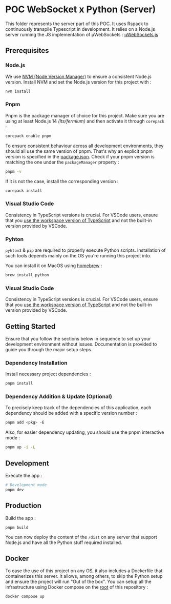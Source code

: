 # POC WebSocket x Python (Server)

This folder represents the server part of this POC. It uses Rspack to continuously transpile Typescript in development. It relies on a Node.js server running the JS implementation of µWebSockets : [µWebSockets.js](https://github.com/uNetworking/uWebSockets.js)

## Prerequisites

### Node.js

We use [NVM (Node Version Manager)](https://github.com/nvm-sh/nvm) to ensure a consistent Node.js version. Install NVM and set the Node.js version for this project with :

```bash
nvm install
```

### Pnpm

Pnpm is the package manager of choice for this project. Make sure you are using at least Node.js 14 _(lts/fermium)_ and then activate it through `corepack` :

```bash
corepack enable pnpm
```

To ensure consistent behaviour across all development environments, they should all use the same version of pnpm. That's why an explicit pnpm version is specified in the [package.json](). Check if your pnpm version is matching the one under the `packageManager` property :

```bash
pnpm -v
```

If it is not the case, install the corresponding version :

```bash
corepack install
```

### Visual Studio Code

Consistency in TypeScript versions is crucial. For VSCode users, ensure that you [use the workspace version of TypeScript](https://code.visualstudio.com/docs/typescript/typescript-compiling#_using-the-workspace-version-of-typescript) and not the built-in version provided by VSCode.

### Pyhton

`pyhton3` & `pip` are required to properly execute Python scripts. Installation of such tools depends mainly on the OS you're running this project into.

You can install it on MacOS using [homebrew]() :

```bash
brew install python
```

### Visual Studio Code

Consistency in TypeScript versions is crucial. For VSCode users, ensure that you [use the workspace version of TypeScript](https://code.visualstudio.com/docs/typescript/typescript-compiling#_using-the-workspace-version-of-typescript) and not the built-in version provided by VSCode.

## Getting Started

Ensure that you follow the sections below in sequence to set up your development environment without issues.
Documentation is provided to guide you through the major setup steps.

### Dependency Installation

Install necessary project dependencies :

```bash
pnpm install
```

### Dependency Addition & Update (Optional)

To precisely keep track of the dependencies of this application, each dependency should be added with a specific version number :

```bash
pnpm add <pkg> -E
```

Also, for easier dependency updating, you should use the pnpm interactive mode :

```bash
pnpm up -i -L
```

## Development

Execute the app :

```bash
# Development mode
pnpm dev
```

## Production

Build the app :

```
pnpm build
```

You can now deploy the content of the `/dist` on any server that support Node.js and have all the Python stuff required installed.

## Docker

To ease the use of this project on any OS, it also includes a Dockerfile that containerizes this server. It allows, among others, to skip the Python setup and ensure the project will run "Out of the box". You can setup all the infrastructure using Docker compose on the [root](../) of this repository :

```bash
docker compose up
```
